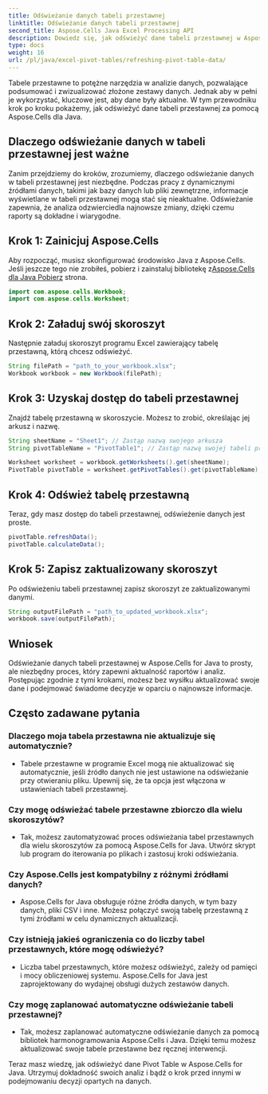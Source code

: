 ```yaml
---
title: Odświeżanie danych tabeli przestawnej
linktitle: Odświeżanie danych tabeli przestawnej
second_title: Aspose.Cells Java Excel Processing API
description: Dowiedz się, jak odświeżyć dane tabeli przestawnej w Aspose.Cells dla Java. Utrzymuj swoje dane na bieżąco bez wysiłku.
type: docs
weight: 16
url: /pl/java/excel-pivot-tables/refreshing-pivot-table-data/
---
```


Tabele przestawne to potężne narzędzia w analizie danych, pozwalające podsumować i zwizualizować złożone zestawy danych. Jednak aby w pełni je wykorzystać, kluczowe jest, aby dane były aktualne. W tym przewodniku krok po kroku pokażemy, jak odświeżyć dane tabeli przestawnej za pomocą Aspose.Cells dla Java.

## Dlaczego odświeżanie danych w tabeli przestawnej jest ważne

Zanim przejdziemy do kroków, zrozumiemy, dlaczego odświeżanie danych w tabeli przestawnej jest niezbędne. Podczas pracy z dynamicznymi źródłami danych, takimi jak bazy danych lub pliki zewnętrzne, informacje wyświetlane w tabeli przestawnej mogą stać się nieaktualne. Odświeżanie zapewnia, że analiza odzwierciedla najnowsze zmiany, dzięki czemu raporty są dokładne i wiarygodne.

## Krok 1: Zainicjuj Aspose.Cells

 Aby rozpocząć, musisz skonfigurować środowisko Java z Aspose.Cells. Jeśli jeszcze tego nie zrobiłeś, pobierz i zainstaluj bibliotekę z[Aspose.Cells dla Java Pobierz](https://releases.aspose.com/cells/java/) strona.

```java
import com.aspose.cells.Workbook;
import com.aspose.cells.Worksheet;
```

## Krok 2: Załaduj swój skoroszyt

Następnie załaduj skoroszyt programu Excel zawierający tabelę przestawną, którą chcesz odświeżyć.

```java
String filePath = "path_to_your_workbook.xlsx";
Workbook workbook = new Workbook(filePath);
```

## Krok 3: Uzyskaj dostęp do tabeli przestawnej

Znajdź tabelę przestawną w skoroszycie. Możesz to zrobić, określając jej arkusz i nazwę.

```java
String sheetName = "Sheet1"; // Zastąp nazwą swojego arkusza
String pivotTableName = "PivotTable1"; // Zastąp nazwą swojej tabeli przestawnej

Worksheet worksheet = workbook.getWorksheets().get(sheetName);
PivotTable pivotTable = worksheet.getPivotTables().get(pivotTableName);
```

## Krok 4: Odśwież tabelę przestawną

Teraz, gdy masz dostęp do tabeli przestawnej, odświeżenie danych jest proste.

```java
pivotTable.refreshData();
pivotTable.calculateData();
```

## Krok 5: Zapisz zaktualizowany skoroszyt

Po odświeżeniu tabeli przestawnej zapisz skoroszyt ze zaktualizowanymi danymi.

```java
String outputFilePath = "path_to_updated_workbook.xlsx";
workbook.save(outputFilePath);
```

## Wniosek

Odświeżanie danych tabeli przestawnej w Aspose.Cells for Java to prosty, ale niezbędny proces, który zapewni aktualność raportów i analiz. Postępując zgodnie z tymi krokami, możesz bez wysiłku aktualizować swoje dane i podejmować świadome decyzje w oparciu o najnowsze informacje.

## Często zadawane pytania

### Dlaczego moja tabela przestawna nie aktualizuje się automatycznie?
   - Tabele przestawne w programie Excel mogą nie aktualizować się automatycznie, jeśli źródło danych nie jest ustawione na odświeżanie przy otwieraniu pliku. Upewnij się, że ta opcja jest włączona w ustawieniach tabeli przestawnej.

### Czy mogę odświeżać tabele przestawne zbiorczo dla wielu skoroszytów?
   - Tak, możesz zautomatyzować proces odświeżania tabel przestawnych dla wielu skoroszytów za pomocą Aspose.Cells for Java. Utwórz skrypt lub program do iterowania po plikach i zastosuj kroki odświeżania.

### Czy Aspose.Cells jest kompatybilny z różnymi źródłami danych?
   - Aspose.Cells for Java obsługuje różne źródła danych, w tym bazy danych, pliki CSV i inne. Możesz połączyć swoją tabelę przestawną z tymi źródłami w celu dynamicznych aktualizacji.

### Czy istnieją jakieś ograniczenia co do liczby tabel przestawnych, które mogę odświeżyć?
   - Liczba tabel przestawnych, które możesz odświeżyć, zależy od pamięci i mocy obliczeniowej systemu. Aspose.Cells for Java jest zaprojektowany do wydajnej obsługi dużych zestawów danych.

### Czy mogę zaplanować automatyczne odświeżanie tabeli przestawnej?
   - Tak, możesz zaplanować automatyczne odświeżanie danych za pomocą bibliotek harmonogramowania Aspose.Cells i Java. Dzięki temu możesz aktualizować swoje tabele przestawne bez ręcznej interwencji.

Teraz masz wiedzę, jak odświeżyć dane Pivot Table w Aspose.Cells for Java. Utrzymuj dokładność swoich analiz i bądź o krok przed innymi w podejmowaniu decyzji opartych na danych.